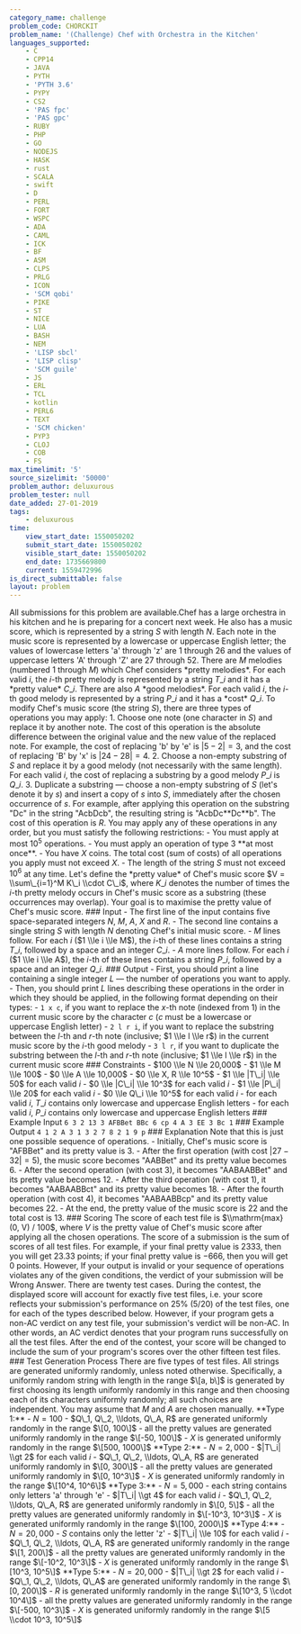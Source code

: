 ```yaml
---
category_name: challenge
problem_code: CHORCKIT
problem_name: '(Challenge) Chef with Orchestra in the Kitchen'
languages_supported:
    - C
    - CPP14
    - JAVA
    - PYTH
    - 'PYTH 3.6'
    - PYPY
    - CS2
    - 'PAS fpc'
    - 'PAS gpc'
    - RUBY
    - PHP
    - GO
    - NODEJS
    - HASK
    - rust
    - SCALA
    - swift
    - D
    - PERL
    - FORT
    - WSPC
    - ADA
    - CAML
    - ICK
    - BF
    - ASM
    - CLPS
    - PRLG
    - ICON
    - 'SCM qobi'
    - PIKE
    - ST
    - NICE
    - LUA
    - BASH
    - NEM
    - 'LISP sbcl'
    - 'LISP clisp'
    - 'SCM guile'
    - JS
    - ERL
    - TCL
    - kotlin
    - PERL6
    - TEXT
    - 'SCM chicken'
    - PYP3
    - CLOJ
    - COB
    - FS
max_timelimit: '5'
source_sizelimit: '50000'
problem_author: deluxurous
problem_tester: null
date_added: 27-01-2019
tags:
    - deluxurous
time:
    view_start_date: 1550050202
    submit_start_date: 1550050202
    visible_start_date: 1550050202
    end_date: 1735669800
    current: 1559472996
is_direct_submittable: false
layout: problem
---
```

All submissions for this problem are available.Chef has a large orchestra in his kitchen and he is preparing for a concert next week. He also has a music score, which is represented by a string $S$ with length $N$. Each note in the music score is represented by a lowercase or uppercase English letter; the values of lowercase letters 'a' through 'z' are $1$ through $26$ and the values of uppercase letters 'A' through 'Z' are $27$ through $52$. There are $M$ melodies (numbered $1$ through $M$) which Chef considers \*pretty melodies\*. For each valid $i$, the $i$-th pretty melody is represented by a string $T\_i$ and it has a \*pretty value\* $C\_i$. There are also $A$ \*good melodies\*. For each valid $i$, the $i$-th good melody is represented by a string $P\_i$ and it has a \*cost\* $Q\_i$. To modify Chef's music score (the string $S$), there are three types of operations you may apply: 1. Choose one note (one character in $S$) and replace it by another note. The cost of this operation is the absolute difference between the original value and the new value of the replaced note. For example, the cost of replacing 'b' by 'e' is $|5 - 2| = 3$, and the cost of replacing 'B' by 'x' is $|24 - 28| = 4$. 2. Choose a non-empty substring of $S$ and replace it by a good melody (not necessarily with the same length). For each valid $i$, the cost of replacing a substring by a good melody $P\_i$ is $Q\_i$. 3. Duplicate a substring ― choose a non-empty substring of $S$ (let's denote it by $s$) and insert a copy of $s$ into $S$, immediately after the chosen occurrence of $s$. For example, after applying this operation on the substring "Dc" in the string "AcbDcb", the resulting string is "AcbDc\*\*Dc\*\*b". The cost of this operation is $R$. You may apply any of these operations in any order, but you must satisfy the following restrictions: - You must apply at most $10^5$ operations. - You must apply an operation of type 3 \*\*at most once\*\*. - You have $X$ coins. The total cost (sum of costs) of all operations you apply must not exceed $X$. - The length of the string $S$ must not exceed $10^6$ at any time. Let's define the \*pretty value\* of Chef's music score $V = \\sum\_{i=1}^M K\_i \\cdot C\_i$, where $K\_i$ denotes the number of times the $i$-th pretty melody occurs in Chef's music score as a substring (these occurrences may overlap). Your goal is to maximise the pretty value of Chef's music score. ### Input - The first line of the input contains five space-separated integers $N$, $M$, $A$, $X$ and $R$. - The second line contains a single string $S$ with length $N$ denoting Chef's initial music score. - $M$ lines follow. For each $i$ ($1 \\le i \\le M$), the $i$-th of these lines contains a string $T\_i$, followed by a space and an integer $C\_i$. - $A$ more lines follow. For each $i$ ($1 \\le i \\le A$), the $i$-th of these lines contains a string $P\_i$, followed by a space and an integer $Q\_i$. ### Output - First, you should print a line containing a single integer $L$ ― the number of operations you want to apply. - Then, you should print $L$ lines describing these operations in the order in which they should be applied, in the following format depending on their types: - `1 x c`, if you want to replace the $x$-th note (indexed from $1$) in the current music score by the character $c$ ($c$ must be a lowercase or uppercase English letter) - `2 l r i`, if you want to replace the substring between the $l$-th and $r$-th note (inclusive; $1 \\le l \\le r$) in the current music score by the $i$-th good melody - `3 l r`, if you want to duplicate the substring between the $l$-th and $r$-th note (inclusive; $1 \\le l \\le r$) in the current music score ### Constraints - $100 \\le N \\le 20,000$ - $1 \\le M \\le 100$ - $0 \\le A \\le 10,000$ - $0 \\le X, R \\le 10^5$ - $1 \\le |T\_i| \\le 50$ for each valid $i$ - $0 \\le |C\_i| \\le 10^3$ for each valid $i$ - $1 \\le |P\_i| \\le 20$ for each valid $i$ - $0 \\le Q\_i \\le 10^5$ for each valid $i$ - for each valid $i$, $T\_i$ contains only lowercase and uppercase English letters - for each valid $i$, $P\_i$ contains only lowercase and uppercase English letters ### Example Input ``` 6 3 2 13 3 AFBBet BBc 6 cp 4 A 3 EE 3 Bc 1 ``` ### Example Output ``` 4 1 2 A 3 1 3 2 7 8 2 1 9 p ``` ### Explanation Note that this is just one possible sequence of operations. - Initially, Chef's music score is "AFBBet" and its pretty value is $3$. - After the first operation (with cost $|27-32| = 5$), the music score becomes "AABBet" and its pretty value becomes $6$. - After the second operation (with cost $3$), it becomes "AABAABBet" and its pretty value becomes $12$. - After the third operation (with cost $1$), it becomes "AABAABBct" and its pretty value becomes $18$. - After the fourth operation (with cost $4$), it becomes "AABAABBcp" and its pretty value becomes $22$. - At the end, the pretty value of the music score is $22$ and the total cost is $13$. ### Scoring The score of each test file is $\\mathrm{max}(0, V) / 100$, where $V$ is the pretty value of Chef's music score after applying all the chosen operations. The score of a submission is the sum of scores of all test files. For example, if your final pretty value is $2333$, then you will get $23.33$ points; if your final pretty value is $-666$, then you will get $0$ points. However, If your output is invalid or your sequence of operations violates any of the given conditions, the verdict of your submission will be Wrong Answer. There are twenty test cases. During the contest, the displayed score will account for exactly five test files, i.e. your score reflects your submission's performance on 25% (5/20) of the test files, one for each of the types described below. However, if your program gets a non-AC verdict on any test file, your submission's verdict will be non-AC. In other words, an AC verdict denotes that your program runs successfully on all the test files. After the end of the contest, your score will be changed to include the sum of your program's scores over the other fifteen test files. ### Test Generation Process There are five types of test files. All strings are generated uniformly randomly, unless noted otherwise. Specifically, a uniformly random string with length in the range $\[a, b\]$ is generated by first choosing its length uniformly randomly in this range and then choosing each of its characters uniformly randomly; all such choices are independent. You may assume that $M$ and $A$ are chosen manually. \*\*Type 1:\*\* - $N = 100$ - $Q\_1, Q\_2, \\ldots, Q\_A, R$ are generated uniformly randomly in the range $\[0, 100\]$ - all the pretty values are generated uniformly randomly in the range $\[-50, 100\]$ - $X$ is generated uniformly randomly in the range $\[500, 1000\]$ \*\*Type 2:\*\* - $N = 2,000$ - $|T\_i| \\gt 2$ for each valid $i$ - $Q\_1, Q\_2, \\ldots, Q\_A, R$ are generated uniformly randomly in $\[0, 300\]$ - all the pretty values are generated uniformly randomly in $\[0, 10^3\]$ - $X$ is generated uniformly randomly in the range $\[10^4, 10^6\]$ \*\*Type 3:\*\* - $N = 5,000$ - each string contains only letters 'a' through 'e' - $|T\_i| \\gt 4$ for each valid $i$ - $Q\_1, Q\_2, \\ldots, Q\_A, R$ are generated uniformly randomly in $\[0, 5\]$ - all the pretty values are generated uniformly randomly in $\[-10^3, 10^3\]$ - $X$ is generated uniformly randomly in the range $\[100, 2000\]$ \*\*Type 4:\*\* - $N = 20,000$ - $S$ contains only the letter 'z' - $|T\_i| \\le 10$ for each valid $i$ - $Q\_1, Q\_2, \\ldots, Q\_A, R$ are generated uniformly randomly in the range $\[1, 200\]$ - all the pretty values are generated uniformly randomly in the range $\[-10^2, 10^3\]$ - $X$ is generated uniformly randomly in the range $\[10^3, 10^5\]$ \*\*Type 5:\*\* - $N = 20,000$ - $|T\_i| \\gt 2$ for each valid $i$ - $Q\_1, Q\_2, \\ldots, Q\_A$ are generated uniformly randomly in the range $\[0, 200\]$ - $R$ is generated uniformly randomly in the range $\[10^3, 5 \\cdot 10^4\]$ - all the pretty values are generated uniformly randomly in the range $\[-500, 10^3\]$ - $X$ is generated uniformly randomly in the range $\[5 \\cdot 10^3, 10^5\]$
